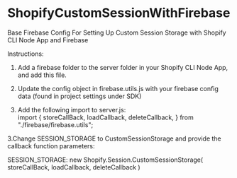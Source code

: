 # ShopifyCustomSessionWithFirebase
Base Firebase Config For Setting Up Custom Session Storage with Shopify CLI Node App and Firebase

Instructions:

1. Add a firebase folder to the server folder in your Shopify CLI Node App, and add this file.
2. Update the config object in firebase.utils.js with your firebase config data (found in project settings under SDK)

3. Add the following import to server.js:  
 import {
  storeCallBack,
  loadCallback,
  deleteCallback,
} from "./firebase/firebase.utils";

3.Change SESSION_STORAGE to CustomSessionStorage and provide the callback function parameters:

SESSION_STORAGE: new Shopify.Session.CustomSessionStorage(
    storeCallBack,
    loadCallback,
    deleteCallback
  )
  
  

